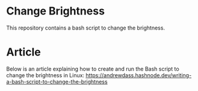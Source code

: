 # Change Brightness
This repository contains a bash script to change the brightness. 

# Article
Below is an article explaining how to create and run the Bash script to change the brightness in Linux:
https://andrewdass.hashnode.dev/writing-a-bash-script-to-change-the-brightness
